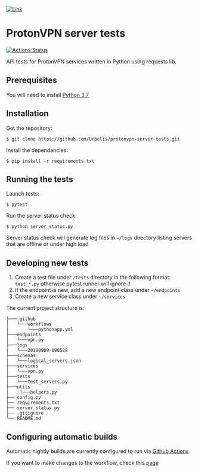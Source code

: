 [![Link](https://protonvpn.com/assets/img/media/protonvpn-logo-grey.png)](https://protonvpn.com/)


# ProtonVPN server tests
[![Actions Status](https://github.com/Urbelis/protonvpn-server-tests/workflows/Proton%20VPN%20Server%20tests/badge.svg)](https://github.com/Urbelis/protonvpn-server-tests/actions)

API tests for ProtonVPN services written in Python using requests lib. 


## Prerequisites

You will need to install [Python 3.7](https://www.python.org/downloads/) 

## Installation

Get the repository:
```
$ git clone https://github.com/Urbelis/protonvpn-server-tests.git
```

Install the dependancies:
```
$ pip install -r requirements.txt
```

## Running the tests

Launch tests:
```
$ pytest
```

Run the server status check:
```
$ python server_status.py
```

Server status check will generate log files in ```~/logs``` directory listing servers that are offline or under high load

## Developing new tests

1. Create a test file under ```/tests``` directory in the following format: ```test_*.py``` otherwise pytest runner will ignore it
2. If the endpoint is new, add a new endpoint class under ```~/endpoints``` 
3. Create a new service class under ```~/services```

The current project structure is:

```
├───.github
│   └───workflows
|       └───pythonapp.yml
├───endpoints
│   └───vpn.py
├───logs
|   └───20190909-080528
├───schemas
|   └───logical_servers.json
├───services
│   └───vpn.py
├───tests
│   └───test_servers.py
├───utils
|    └───helpers.py
├── config.py
├── requirements.txt
├── server_status.py
├── .gitignore
└── README.md
```


## Configuring automatic builds

Automatic nightly builds are currently configured to run via [Github Actions](https://github.com/Urbelis/protonvpn-server-tests/actions)

If you want to make changes to the workflow, check this [page](https://help.github.com/en/articles/configuring-a-workflow#triggering-a-workflow-with-events)










